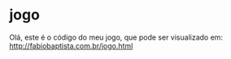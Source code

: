 # jogo

Olá, este é o código do meu jogo, que pode ser visualizado em: http://fabiobaptista.com.br/jogo.html
